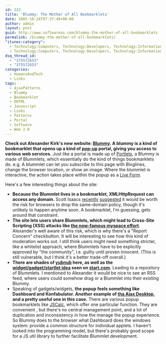 ```yaml
---
id: 222
title: 'Blummy: The Mother of All Bookmarklets'
date: 2005-10-24T07:37:40+00:00
author: admin
layout: post
guid: http://www.softwareas.com/blummy-the-mother-of-all-bookmarklets
permalink: /blummy-the-mother-of-all-bookmarklets/
"itunes:category":
  - Technology:Computers, Technology:Developers, Technology:Information
  - Technology:Computers, Technology:Developers, Technology:Information
dsq_thread_id:
  - "375572653"
  - "375572653"
categories:
  - HumansAndTech
  - Links
tags:
  - AjaxPatterns
  - Blummy
  - Bookmarklet
  - DHTML
  - Javascript
  - Links
  - Patterns
  - Portal
  - Software
  - Web 2.0
---
```

**Check out Alexander Kirk's new website: [Blummy](http://blummy.com). A blummy is a kind of bookmarklet that opens up a kind of [pop-up](http://ajaxpatterns.org/Popup) portal, giving you access to various web services.** Just like a portal is made up of [Portlets](http://ajaxpatterns.org/Portlet), a Blummy is made of Blummlets, which essentially do the kind of things bookmarklets do.  e.g. A blummlet can let you subscribe to this page with Bloglines, change the browser location, or show an image. Where the blummlet is interactive, the action takes place within the popup as a [Live Form](http://ajaxpatterns.org/Live_Form).

Here's a few interesting things about the site:

* **Because the Blummlet lives in a bookmarklet, XMLHttpRequest can access any domain.** Scott Isaacs [recently](http://spaces.msn.com/members/siteexperts/Blog/cns!1pNcL8JwTfkkjv4gg6LkVCpw!2332.entry) [suggested](http://spaces.msn.com/members/siteexperts/Blog/cns!1pNcL8JwTfkkjv4gg6LkVCpw!2085.entry)  it would be worth the risk for browsers to drop the same-domain policy, though it's unlikely to happen  anytime soon. A bookmarklet, I'm guessing, gets around that constraint.
* **The site lets users share Blummlets, which might lead to Cross-Site Scripting (XSS) attacks like [the now-famous myspace effort](http://blog.outer-court.com/archive/2005-10-14-n81.html)**. Alexander's well aware of this risk, which is why there's a "Report Concern"  checkbutton. It will be interesting to see how this kind of moderation works out. I still think users might need something stricter, like a whitelist approach, where Blummlets have to be explicitly approved by "the community", i.e. guilty until proven innocent. (This is still vulnerable, but I think it's a better trade-off overall.)
* **There are shades of [yubnub](http://yubnub.org) here, as well as the [widget/gadget/startlet idea](http://www.softwareas.com/cross-domain-portlets-with-startcom-gadgetswidgetsstartlets) seen on [start.com](http://start.com).** Leading to a repository of Blummlets. I mentioned to Alexander it would be nice to see an RSS feed, where users could somehow drag or a Blummlet into their existing Blummy.
* Speaking of gadgets/widgets, **the popup feels something like Dashboard and Konfabulator. Another example of [tha Ajax Desktop](http://softwareas.com/the-ajax-desktop), and a pretty useful one in this case.** There are various popup bookmarklets like [JSCalc](http://www.themaninblue.com/experiment/JSCalc/), which offer one particular function. They are convenient , but there's no central management point, and a lot of duplication and inconsistency in how the manage the popup experience. So Blummy does to the browser what Dashboard does the windows system: provide a common structure for individual applets. I haven't looked into the programming model, but there's probably good scope for a JS util library to further facilitate Blummlet development.